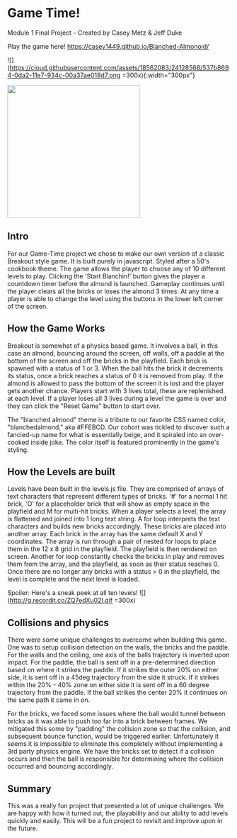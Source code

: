# Game Time!

Module 1 Final Project - Created by Casey Metz & Jeff Duke

Play the game here! https://casey1449.github.io/Blanched-Almonoid/

![](https://cloud.githubusercontent.com/assets/18562083/24128568/537b8694-0da2-11e7-934c-00a37ae018d7.png =300x){:width="300px"}

<img src="https://cloud.githubusercontent.com/assets/18562083/24128568/537b8694-0da2-11e7-934c-00a37ae018d7.png" width="300" />


## Intro
For our Game-Time project we chose to make our own version of a classic Breakout style game.  It is built purely in javascript.  Styled after a 50's cookbook theme.  The game allows the player to choose any of 10 different levels to play.  Clicking the 'Start Blanchin!' button gives the player a countdown timer before the almond is launched.  Gameplay continues until the player clears all the bricks or loses the almond 3 times.  At any time a player is able to change the level using the buttons in the lower left corner of the screen.  

## How the Game Works
Breakout is somewhat of a physics based game.  It involves a ball, in this case an almond, bouncing around the screen, off walls, off a paddle at the bottom of the screen and off the bricks in the playfield.  Each brick is spawned with a status of 1 or 3.  When the ball hits the brick it decrements its status, once a brick reaches a status of 0 it is removed from play.  If the almond is allowed to pass the bottom of the screen it is lost and the player gets another chance.  Players start with 3 lives total, these are replenished at each level.  If a player loses all 3 lives during a level the game is over and they can click the "Reset Game" button to start over.

The "blanched almond" theme is a tribute to our favorite CSS named color, "blanchedalmond," aka #FFEBCD. Our cohort was tickled to discover such a fancied-up name for what is essentially beige, and it spiraled into an over-cooked inside joke. The color itself is featured prominently in the game's styling.

## How the Levels are built
Levels have been built in the levels.js file.  They are comprised of arrays of text characters that represent different types of bricks.  '#' for a normal 1 hit brick, 'O' for a placeholder brick that will show as empty space in the playfield and M for multi-hit bricks.  When a player selects a level, the array is flattened and joined into 1 long text string.  A for loop interprets the text characters and builds new bricks accordingly.  These bricks are placed into another array.  Each brick in the array has the same default X and Y coordinates.  The array is run through a pair of nested for loops to place them in the 12 x 8 grid in the playfield.  The playfield is then rendered on screen.  Another for loop constantly checks the bricks in play and removes them from the array, and the playfield, as soon as their status reaches 0.  Once there are no longer any bricks with a status > 0 in the playfield, the level is complete and the next level is loaded.

Spoiler: Here's a sneak peek at all ten levels!
![](http://g.recordit.co/ZQ7edXu02I.gif =300x)

## Collisions and physics
There were some unique challenges to overcome when building this game.  One was to setup collision detection on the walls, the bricks and the paddle.  For the walls and the ceiling, one axis of the balls trajectory is inverted upon impact.  For the paddle, the ball is sent off in a pre-determined direction based on where it strikes the paddle.  If it strikes the outer 20% on either side, it is sent off in a 45deg trajectory from the side it struck.  If it strikes within the 20% - 40% zone on either side it is sent off in a 60 degree trajectory from the paddle.  If the ball strikes the center 20% it continues on the same path it came in on.  

For the bricks, we faced some issues where the ball would tunnel between bricks as it was able to push too far into a brick between frames.  We mitigated this some by "padding" the collision zone so that the collision, and subsequent bounce function, would be triggered earlier.  Unfortunately it seems it is impossible to eliminate this completely without implementing a 3rd party physics engine.  We have the bricks set to detect if a collision occurs and then the ball is responsible for determining where the collision occurred and bouncing accordingly.  

## Summary
This was a really fun project that presented a lot of unique challenges.  We are happy with how it turned out, the playability and our ability to add levels quickly and easily.  This will be a fun project to revisit and improve upon in the future.
